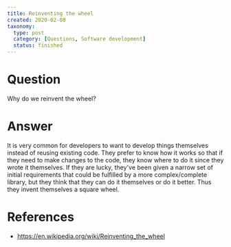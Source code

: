 ```yaml
---
title: Reinventing the wheel
created: 2020-02-08
taxonomy:
  type: post
  category: [Questions, Software development]
  status: finished
---
```


# Question
Why do we reinvent the wheel?

# Answer
It is very common for developers to want to develop things themselves instead of reusing existing code. They prefer to know how it works so that if they need to make changes to the code, they know where to do it since they wrote it themselves. If they are lucky, they've been given a narrow set of initial requirements that could be fulfilled by a more complex/complete library, but they think that they can do it themselves or do it better. Thus they invent themselves a square wheel.

# References
* https://en.wikipedia.org/wiki/Reinventing_the_wheel
